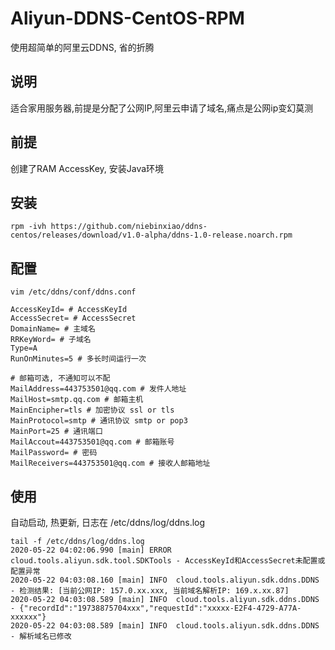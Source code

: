 # Aliyun-DDNS-CentOS-RPM
使用超简单的阿里云DDNS, 省的折腾

## 说明
适合家用服务器,前提是分配了公网IP,阿里云申请了域名,痛点是公网ip变幻莫测

## 前提
创建了RAM AccessKey, 安装Java环境

## 安装
```
rpm -ivh https://github.com/niebinxiao/ddns-centos/releases/download/v1.0-alpha/ddns-1.0-release.noarch.rpm
```

## 配置
```
vim /etc/ddns/conf/ddns.conf

AccessKeyId= # AccessKeyId
AccessSecret= # AccessSecret
DomainName= # 主域名
RRKeyWord= # 子域名
Type=A
RunOnMinutes=5 # 多长时间运行一次

# 邮箱可选, 不通知可以不配
MailAddress=443753501@qq.com # 发件人地址
MailHost=smtp.qq.com # 邮箱主机
MainEncipher=tls # 加密协议 ssl or tls
MainProtocol=smtp # 通讯协议 smtp or pop3
MainPort=25 # 通讯端口
MailAccout=443753501@qq.com # 邮箱账号
MailPassword= # 密码
MailReceivers=443753501@qq.com # 接收人邮箱地址
```


## 使用
自动启动, 热更新, 日志在 /etc/ddns/log/ddns.log
```
tail -f /etc/ddns/log/ddns.log
2020-05-22 04:02:06.990 [main] ERROR cloud.tools.aliyun.sdk.tool.SDKTools - AccessKeyId和AccessSecret未配置或配置异常
2020-05-22 04:03:08.160 [main] INFO  cloud.tools.aliyun.sdk.ddns.DDNS - 检测结果: [当前公网IP: 157.0.xx.xxx, 当前域名解析IP: 169.x.xx.87]
2020-05-22 04:03:08.589 [main] INFO  cloud.tools.aliyun.sdk.ddns.DDNS - {"recordId":"19738875704xxx","requestId":"xxxxx-E2F4-4729-A77A-xxxxxx"}
2020-05-22 04:03:08.589 [main] INFO  cloud.tools.aliyun.sdk.ddns.DDNS - 解析域名已修改
```
